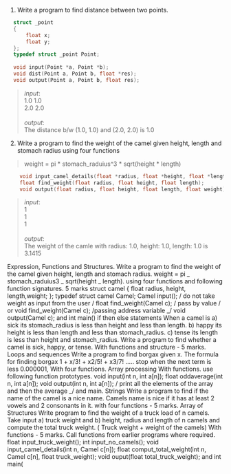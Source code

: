 1.  Write a program to find distance between two points.

```c  
  struct _point
  {
      float x;
      float y;
  };
  typedef struct _point Point;
  
  void input(Point *a, Point *b);
  void dist(Point a, Point b, float *res);
  void output(Point a, Point b, float res);
```
>*input*:<br>1.0 1.0<br>2.0 2.0<br><br>*output*:<br>The distance b/w (1.0, 1.0) and (2.0, 2.0) is 1.0
 
2.  Write a program to find the weight of the camel given height, length and stomach radius using four functions
>   weight = pi * stomach_raduius^3 * sqrt(height * length)

```c
    void input_camel_details(float *radius, float *height, float *length);
    float find_weight(float radius, float height, float length);
    void output(float radius, float height, float length, float weight); 
```

>*input*:<br>1<br>1<br>1<br><br>*output*:<br>The weight of the camle with radius: 1.0, height: 1.0, length: 1.0 is 3.1415

Expression, Functions and Structures. 
Write a program to find the weight of the camel given height, length and stomach radius. weight = pi _ stomach_raduius3 _ sqrt(height _ length).
using four functions and following function signatures. 5 marks struct camel { float radius, height, length,weight; }; typedef struct camel Camel;
Camel input(); / do not take weight as input from the user / float find_weight(Camel c); / pass by value / or void find_weight(Camel c); /passing
address variable _/ void output(Camel c); and int main() 
if then else statements 
When a camel is 
a) sick its stomach_radius is less than height and less than length. b) happy its height is less than length and less than stomach_radius. c) tense its length
is less than height and stomach_radius. 
Write a program to find whether a camel is sick, happy, or tense. With functions and structure - 5 marks. 
Loops and sequences 
Write a program to find borgax given x. The formula for finding borgax 
1 + x/3! + x2/5! + x3/7! ..... 
stop when the next term is less 0.000001, With four functions. 
Array processing With functions. use following function prototypes. void input(int n, int a[n]); float oddaverage(int n, int a[n]); void output(int n, int a[n]); /
print all the elements of the array and then the average _/ and main. 
Strings Write a program to find if the name of the camel is a nice name. Camels name is nice if it has at least 2 vowels and 2 consonants in it. with four
functions - 5 marks. 
Array of Structures 
Write program to find the weight of a truck load of n camels. Take input a) truck weight and b) height, radius and length of n camels and compute the total
truck weight. ( Truck weight + weight of the camels) With functions - 5 marks. 
Call functions from earlier programs where required. float input_truck_weight(); int input_no_camels(); void input_camel_details(int n, Camel c[n]); float
comput_total_weight(int n, Camel c[n], float truck_weight); void ouput(float total_truck_weight); and int main(
